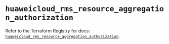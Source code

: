 # `huaweicloud_rms_resource_aggregation_authorization`

Refer to the Terraform Registry for docs: [`huaweicloud_rms_resource_aggregation_authorization`](https://registry.terraform.io/providers/huaweicloud/huaweicloud/1.71.1/docs/resources/rms_resource_aggregation_authorization).
